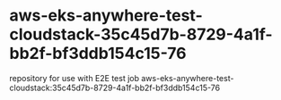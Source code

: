 # aws-eks-anywhere-test-cloudstack-35c45d7b-8729-4a1f-bb2f-bf3ddb154c15-76
repository for use with E2E test job aws-eks-anywhere-test-cloudstack:35c45d7b-8729-4a1f-bb2f-bf3ddb154c15-76
